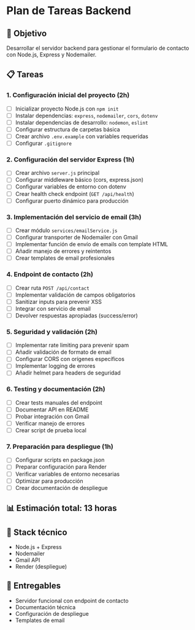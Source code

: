# Plan de Tareas Backend

## 🎯 Objetivo
Desarrollar el servidor backend para gestionar el formulario de contacto con Node.js, Express y Nodemailer.

## 📋 Tareas

### 1. Configuración inicial del proyecto (2h)
- [ ] Inicializar proyecto Node.js con `npm init`
- [ ] Instalar dependencias: `express`, `nodemailer`, `cors`, `dotenv`
- [ ] Instalar dependencias de desarrollo: `nodemon`, `eslint`
- [ ] Configurar estructura de carpetas básica
- [ ] Crear archivo `.env.example` con variables requeridas
- [ ] Configurar `.gitignore`

### 2. Configuración del servidor Express (1h)
- [ ] Crear archivo `server.js` principal
- [ ] Configurar middleware básico (cors, express.json)
- [ ] Configurar variables de entorno con dotenv
- [ ] Crear health check endpoint (`GET /api/health`)
- [ ] Configurar puerto dinámico para producción

### 3. Implementación del servicio de email (3h)
- [ ] Crear módulo `services/emailService.js`
- [ ] Configurar transporter de Nodemailer con Gmail
- [ ] Implementar función de envío de emails con template HTML
- [ ] Añadir manejo de errores y reintentos
- [ ] Crear templates de email profesionales

### 4. Endpoint de contacto (2h)
- [ ] Crear ruta `POST /api/contact`
- [ ] Implementar validación de campos obligatorios
- [ ] Sanitizar inputs para prevenir XSS
- [ ] Integrar con servicio de email
- [ ] Devolver respuestas apropiadas (success/error)

### 5. Seguridad y validación (2h)
- [ ] Implementar rate limiting para prevenir spam
- [ ] Añadir validación de formato de email
- [ ] Configurar CORS con orígenes específicos
- [ ] Implementar logging de errores
- [ ] Añadir helmet para headers de seguridad

### 6. Testing y documentación (2h)
- [ ] Crear tests manuales del endpoint
- [ ] Documentar API en README
- [ ] Probar integración con Gmail
- [ ] Verificar manejo de errores
- [ ] Crear script de prueba local

### 7. Preparación para despliegue (1h)
- [ ] Configurar scripts en package.json
- [ ] Preparar configuración para Render
- [ ] Verificar variables de entorno necesarias
- [ ] Optimizar para producción
- [ ] Crear documentación de despliegue

## 📊 Estimación total: 13 horas

## 🔧 Stack técnico
- Node.js + Express
- Nodemailer
- Gmail API
- Render (despliegue)

## 📝 Entregables
- Servidor funcional con endpoint de contacto
- Documentación técnica
- Configuración de despliegue
- Templates de email
